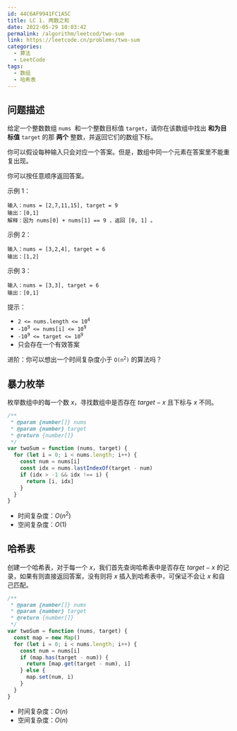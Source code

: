 ```yaml
---
id: 44C6AF9941FC1A5C
title: LC 1. 两数之和
date: 2022-05-29 10:03:42
permalink: /algorithm/leetcod/two-sum
link: https://leetcode.cn/problems/two-sum
categories:
  - 算法
  - LeetCode
tags:
  - 数组
  - 哈希表
---
```


<Level :type='1'/>

## 问题描述

给定一个整数数组 `nums`  和一个整数目标值 `target`，请你在该数组中找出 **和为目标值** `target` 的那 **两个** 整数，并返回它们的数组下标。

你可以假设每种输入只会对应一个答案。但是，数组中同一个元素在答案里不能重复出现。

你可以按任意顺序返回答案。

示例 1：

```text
输入：nums = [2,7,11,15], target = 9
输出：[0,1]
解释：因为 nums[0] + nums[1] == 9 ，返回 [0, 1] 。
```

示例 2：

```text
输入：nums = [3,2,4], target = 6
输出：[1,2]
```

示例 3：

```text
输入：nums = [3,3], target = 6
输出：[0,1]
```

提示：

- <code>2 <= nums.length <= 10<sup>4</sup></code>
- <code>-10<sup>9</sup> <= nums[i] <= 10<sup>9</sup></code>
- <code>-10<sup>9</sup> <= target <= 10<sup>9</sup></code>
- 只会存在一个有效答案

进阶：你可以想出一个时间复杂度小于 <code>O(n<sup>2</sup>)</code> 的算法吗？

## 暴力枚举

枚举数组中的每一个数 $x$，寻找数组中是否存在 $target - x$ 且下标与 $x$ 不同。

```javascript
/**
 * @param {number[]} nums
 * @param {number} target
 * @return {number[]}
 */
var twoSum = function (nums, target) {
  for (let i = 0; i < nums.length; i++) {
    const num = nums[i]
    const idx = nums.lastIndexOf(target - num)
    if (idx > -1 && idx !== i) {
      return [i, idx]
    }
  }
}
```

- 时间复杂度：$O(n^2)$
- 空间复杂度：$O(1)$

## 哈希表

创建一个哈希表，对于每一个 $x$，我们首先查询哈希表中是否存在 $target - x$ 的记录，如果有则直接返回答案，没有则将 $x$ 插入到哈希表中，可保证不会让 $x$ 和自己匹配。

```javascript
/**
 * @param {number[]} nums
 * @param {number} target
 * @return {number[]}
 */
var twoSum = function (nums, target) {
  const map = new Map()
  for (let i = 0; i < nums.length; i++) {
    const num = nums[i]
    if (map.has(target - num)) {
      return [map.get(target - num), i]
    } else {
      map.set(num, i)
    }
  }
}
```

- 时间复杂度：$O(n)$
- 空间复杂度：$O(n)$
